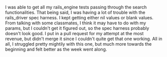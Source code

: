I was able to get all my rails_engine tests passing through the search functionalities. That being said, I was having a lot of trouble with the rails_driver spec harness. I kept getting either nil values or blank values. From talking with some classmates, I think it may have to do with my params, but I couldn't get it figured out, so the spec harness probably doesn't look good. I put in a pull request for my attempt at the most revenue, but didn't merge it since I couldn't quite get that one working. All in all, I struggled pretty mightily with this one, but much more towards the beginning and felt better as the week went along. 
